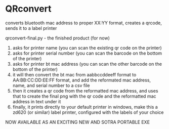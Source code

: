 # QRconvert
converts bluetooth mac address to proper XX:YY format, creates a qrcode, sends it to a label printer

qrconvert-final.py - the finished product (for now)
  1. asks for printer name (you can scan the existing qr code on the printer)
  2. asks for printer serial number (you can scan the barcode on the bottom of the printer)
  3. asks for printer bt mac address (you can scan the other barcode on the bottom of the printer)
  4. it will then convert the bt mac from aabbccddeeff format to AA:BB:CC:DD:EE:FF format, and add the reformated mac address, name, and serial number to a csv file
  5. then it creates a qr code from the reformatted mac address, and uses that to create the final png with the qr code and the reformatted mac address in text under it
  6. finally, it prints directly to your default printer in windows, make this a zd620 (or similar) label printer, configured with the labels of your choice 

NOW AVAILABLE AS AN EXCITING NEW AND SOTRA PORTABLE EXE 
